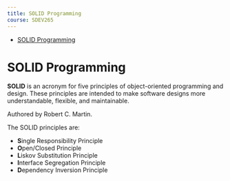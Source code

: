 ```yaml
---
title: SOLID Programming
course: SDEV265
---
```


- [SOLID Programming](#solid-programming)

# SOLID Programming

**SOLID** is an acronym for five principles of object-oriented programming and design. These principles are intended to make software designs more understandable, flexible, and maintainable.

Authored by Robert C. Martin.

The SOLID principles are:

- **S**ingle Responsibility Principle
- **O**pen/Closed Principle
- **L**iskov Substitution Principle
- **I**nterface Segregation Principle
- **D**ependency Inversion Principle
